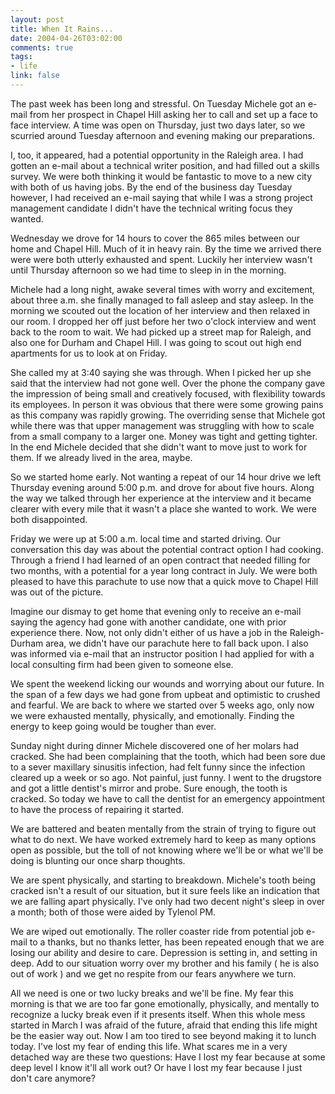```yaml
--- 
layout: post
title: When It Rains...
date: 2004-04-26T03:02:00
comments: true
tags:
- life
link: false
---
```

The past week has been long and stressful. On Tuesday Michele got an e-mail from her prospect in Chapel Hill asking her to call and set up a face to face interview. A time was open on Thursday, just two days later, so we scurried around Tuesday afternoon and evening making our preparations.

I, too, it appeared, had a potential opportunity in the Raleigh area. I had gotten an e-mail about a technical writer position, and had filled out a skills survey. We were both thinking it would be fantastic to move to a new city with both of us having jobs. By the end of the business day Tuesday however, I had received an e-mail saying that while I was a strong project management candidate I didn't have the technical writing focus they wanted.

Wednesday we drove for 14 hours to cover the 865 miles between our home and Chapel Hill. Much of it in heavy rain. By the time we arrived there were were both utterly exhausted and spent. Luckily her interview wasn't until Thursday afternoon so we had time to sleep in in the morning.

Michele had a long night, awake several times with worry and excitement, about three a.m. she finally managed to fall asleep and stay asleep. In the morning we scouted out the location of her interview and then relaxed in our room. I dropped her off just before her two o'clock interview and went back to the room to wait. We had picked up a street map for Raleigh, and also one for Durham and Chapel Hill. I was going to scout out high end apartments for us to look at on Friday.

She called my at 3:40 saying she was through. When I picked her up she said that the interview had not gone well. Over the phone the company gave the impression of being small and creatively focused, with flexibility towards its employees. In person it was obvious that there were some growing pains as this company was rapidly growing. The overriding sense that Michele got while there was that upper management was struggling with how to scale from a small company to a larger one. Money was tight and getting tighter. In the end Michele decided that she didn't want to move just to work for them. If we already lived in the area, maybe.

So we started home early. Not wanting a repeat of our 14 hour drive we left Thursday evening around 5:00 p.m. and drove for about five hours. Along the way we talked through her experience at the interview and it became clearer with every mile that it wasn't a place she wanted to work. We were both disappointed.

Friday we were up at 5:00 a.m. local time and started driving. Our conversation this day was about the potential contract option I had cooking. Through a friend I had learned of an open contract that needed filling for two months, with a potential for a year long contract in July. We were both pleased to have this parachute to use now that a quick move to Chapel Hill was out of the picture.

Imagine our dismay to get home that evening only to receive an e-mail saying the agency had gone with another candidate, one with prior experience there. Now, not only didn't either of us have a job in the Raleigh-Durham area, we didn't have our parachute here to fall back upon. I also was informed via e-mail that an instructor position I had applied for with a local consulting firm had been given to someone else.

We spent the weekend licking our wounds and worrying about our future. In the span of a few days we had gone from upbeat and optimistic to crushed and fearful. We are back to where we started over 5 weeks ago, only now we were exhausted mentally, physically, and emotionally. Finding the energy to keep going would be tougher than ever.

Sunday night during dinner Michele discovered one of her molars had cracked. She had been complaining that the tooth, which had been sore due to a sever maxillary sinusitis infection, had felt funny since the infection cleared up a week or so ago. Not painful, just funny. I went to the drugstore and got a little dentist's mirror and probe. Sure enough, the tooth is cracked. So today we have to call the dentist for an emergency appointment to have the process of repairing it started.

We are battered and beaten mentally from the strain of trying to figure out what to do next. We have worked extremely hard to keep as many options open as possible, but the toll of not knowing where we'll be or what we'll be doing is blunting our once sharp thoughts.

We are spent physically, and starting to breakdown. Michele's tooth being cracked isn't a result of our situation, but it sure feels like an indication that we are falling apart physically. I've only had two decent night's sleep in over a month; both of those were aided by Tylenol PM.

We are wiped out emotionally. The roller coaster ride from potential job e-mail to a thanks, but no thanks letter, has been repeated enough that we are losing our ability and desire to care. Depression is setting in, and setting in deep. Add to our situation worry over my brother and his family ( he is also out of work ) and we get no respite from our fears anywhere we turn.

All we need is one or two lucky breaks and we'll be fine. My fear this morning is that we are too far gone emotionally, physically, and mentally to recognize a lucky break even if it presents itself. When this whole mess started in March I was afraid of the future, afraid that ending this life might be the easier way out. Now I am too tired to see beyond making it to lunch today. I've lost my fear of ending this life. What scares me in a very detached way are these two questions: Have I lost my fear because at some deep level I know it'll all work out? Or have I lost my fear because I just don't care anymore?

